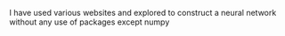 I have used various websites and explored to construct a neural network without any use of packages except numpy
